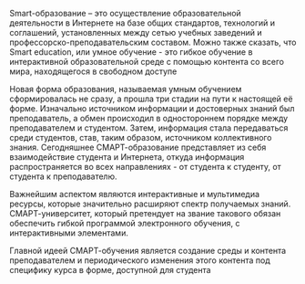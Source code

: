 Smart-образование – это осуществление образовательной деятельности в Интернете на базе общих стандартов, технологий и соглашений, установленных между сетью учебных заведений и профессорско-преподавательским составом. Можно также сказать, что Smart education, или умное обучение - это гибкое обучение в интерактивной образовательной среде с помощью контента со всего мира, находящегося в свободном доступе

Новая форма образования, называемая умным обучением сформировалась не сразу, а прошла три стадии на пути к настоящей её форме.
Изначально источником информации и достоверных знаний был преподаватель, а обмен происходил в одностороннем порядке  между преподавателем и студентом.
Затем, информация стала передаваться среди студентов, став, таким образом, источником коллективного знания.
Сегодняшнее СМАРТ-образование представляет из себя взаимодействие студента и Интернета, откуда информация распространяется во всех направлениях - от студента к студенту, от студента к преподавателю.

Важнейшим аспектом являются интерактивные и мультимедиа ресурсы, которые значительно расширяют спектр получаемых знаний.
СМАРТ-университет, который претендует на звание такового обязан обеспечить гибкой программой электронного обучения, с интерактивными элементами.

Главной идеей СМАРТ-обучения является создание среды и контента преподавателем и периодического изменения этого контента под специфику курса в форме, доступной для студента 

